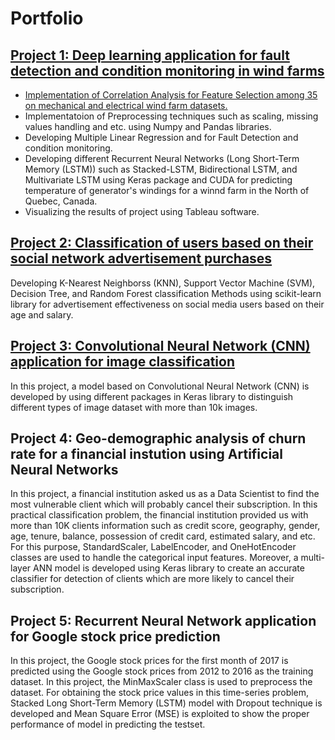 # Portfolio

## [Project 1: Deep learning application for fault detection and condition monitoring in wind farms](https://github.com/M-Saeidi/LSTM-for-Wind-Farm-Condition-Monitoring)
* [Implementation of Correlation Analysis for Feature Selection among 35 on mechanical and electrical wind farm datasets.](https://github.com/M-Saeidi/LSTM-for-Wind-Farm-Condition-Monitoring/tree/master/Correlation)
* Implementatoion of Preprocessing techniques such as scaling, missing values handling and etc. using Numpy and Pandas libraries.
* Developing Multiple Linear Regression and  for Fault Detection and condition monitoring.
* Developing different Recurrent Neural Networks (Long Short-Term Memory (LSTM)) such as Stacked-LSTM, Bidirectional LSTM, and Multivariate LSTM using Keras package and CUDA for predicting temperature of generator's windings for a winnd farm in the North of Quebec, Canada.
* Visualizing the results of project using Tableau software.

## [Project 2: Classification of users based on their social network advertisement purchases](https://github.com/M-Saeidi/Classification-of-users-based-on-their-social-network-advertisement-purchases)
Developing K-Nearest Neighborss (KNN), Support Vector Machine (SVM), Decision Tree, and Random Forest classification Methods using scikit-learn library for advertisement effectiveness on social media users based on their age and salary.

## [Project 3: Convolutional Neural Network (CNN) application for image classification](https://github.com/M-Saeidi/CNN-for-Image-Claasification)
In this project, a model based on Convolutional Neural Network (CNN) is developed by using different packages in Keras library to distinguish different types of image dataset with more than 10k images.

## Project 4: Geo-demographic analysis of churn rate for a financial instution using Artificial Neural Networks
In this project, a financial institution asked us as a Data Scientist to find the most vulnerable client which will probably cancel their subscription. In this practical classification problem, the financial institution provided us with more than 10K clients information such as credit score, geography, gender, age, tenure, balance, possession of credit card, estimated salary, and etc. For this purpose, StandardScaler, LabelEncoder, and OneHotEncoder classes are used to handle the categorical input features. Moreover, a multi-layer ANN model is developed using Keras library to create an accurate classifier for detection of clients which are more likely to cancel their subscription.

## Project 5: Recurrent Neural Network application for Google stock price prediction
In this project, the Google stock prices for the first month of 2017 is predicted using the Google stock prices from 2012 to 2016 as the training dataset. In this project, the MinMaxScaler class is used to preprocess the dataset. For obtaining the stock price values in this time-series problem, Stacked Long Short-Term Memory (LSTM) model with Dropout technique is developed and Mean Square Error (MSE) is exploited to show the proper performance of model in predicting the testset.
